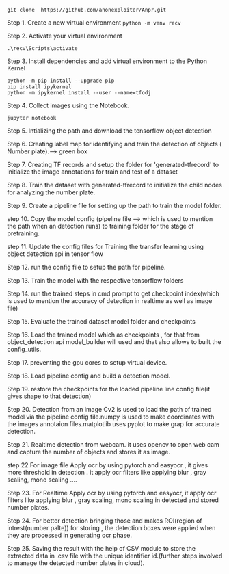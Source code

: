 ```git clone  https://github.com/anonexploiter/Anpr.git```

Step 1. Create a new virtual environment
```python -m venv recv```

Step 2. Activate your virtual environment
```
.\recv\Scripts\activate
``` 

Step 3. Install dependencies and add virtual environment to the Python Kernel
```
python -m pip install --upgrade pip
pip install ipykernel
python -m ipykernel install --user --name=tfodj
```

Step 4. Collect images using the Notebook.
```
jupyter notebook
```

Step 5. Intializing the path and download the tensorflow object detection

Step 6. Creating label map for identifying and train the detection of objects ( Number plate).--> green box

Step 7. Creating TF records and setup the folder for 'generated-tfrecord' to initialize the image annotations for train and test of a dataset

Step 8. Train the dataset with generated-tfrecord to initialize the child nodes for analyzing the number plate.

Step 9. Create a pipeline file for setting up the path to train the model folder.

step 10. Copy the model config (pipeline file --> which is used to mention the path when an detection runs) to training folder for the stage of pretraining.

step 11. Update the config files for Training the transfer learning using object detection api in tensor flow

Step 12. run the config file to setup the path for pipeline.

Step 13. Train the model with the respective tensorflow folders

Step 14. run the trained steps in cmd prompt to get checkpoint index(which is used to mention the accuracy of detection in realtime as well as image file)

Step 15. Evaluate the trained dataset model folder and checkpoints

Step 16. Load the trained model which as checkpoints , for that from object_detection api model_builder will used and that also allows to built the config_utils.

Step 17. preventing the gpu cores to setup virtual device.

Step 18. Load pipeline config and build a detection model.

Step 19. restore the checkpoints for the loaded pipeline line config file(it gives shape to that detection)

Step 20. Detection from an image Cv2 is used to load the path of trained model via the pipeline config file.numpy is used to make coordinates with the images annotaion files.matplotlib uses pyplot to make grap for accurate detection.

Step 21. Realtime detection from webcam. it uses opencv to open web cam and capture the number of objects and stores it as image.

step 22.For image file Apply ocr by using pytorch and easyocr , it gives more threshold in detection . it apply ocr filters like applying blur , gray scaling, mono scaling ....

Step 23. For Realtime Apply ocr by using pytorch and easyocr, it apply ocr filters like applying blur , gray scaling, mono scaling in detected and stored number plates.

Step 24. For better detection bringing those and makes ROI(region of intrest(number palte)) for storing , the detection boxes were applied when they are processed in generating ocr phase.

Step 25. Saving the result with the help of CSV module to store the extracted data in .csv file with the unique identifier id.(further steps involved to manage the detected number plates in cloud).


